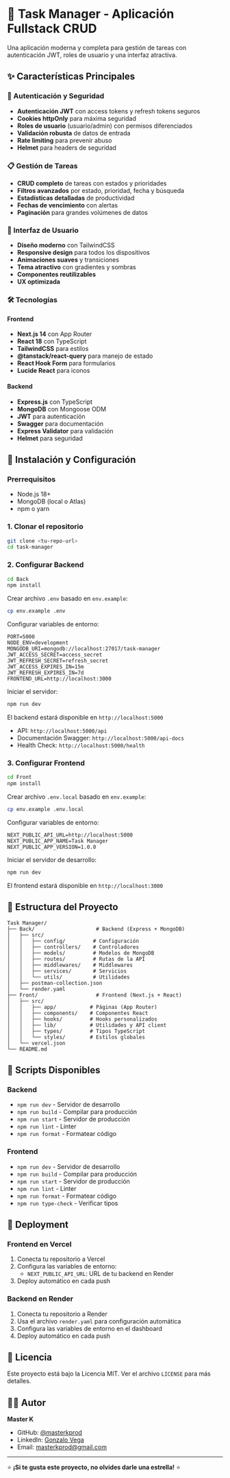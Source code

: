 # 🎯 Task Manager - Aplicación Fullstack CRUD

Una aplicación moderna y completa para gestión de tareas con autenticación JWT, roles de usuario y una interfaz atractiva.

## ✨ Características Principales

### 🔐 Autenticación y Seguridad
- **Autenticación JWT** con access tokens y refresh tokens seguros
- **Cookies httpOnly** para máxima seguridad
- **Roles de usuario** (usuario/admin) con permisos diferenciados
- **Validación robusta** de datos de entrada
- **Rate limiting** para prevenir abuso
- **Helmet** para headers de seguridad

### 📋 Gestión de Tareas
- **CRUD completo** de tareas con estados y prioridades
- **Filtros avanzados** por estado, prioridad, fecha y búsqueda
- **Estadísticas detalladas** de productividad
- **Fechas de vencimiento** con alertas
- **Paginación** para grandes volúmenes de datos

### 🎨 Interfaz de Usuario
- **Diseño moderno** con TailwindCSS
- **Responsive design** para todos los dispositivos
- **Animaciones suaves** y transiciones
- **Tema atractivo** con gradientes y sombras
- **Componentes reutilizables**
- **UX optimizada**

### 🛠️ Tecnologías

#### Frontend
- **Next.js 14** con App Router
- **React 18** con TypeScript
- **TailwindCSS** para estilos
- **@tanstack/react-query** para manejo de estado
- **React Hook Form** para formularios
- **Lucide React** para iconos

#### Backend
- **Express.js** con TypeScript
- **MongoDB** con Mongoose ODM
- **JWT** para autenticación
- **Swagger** para documentación
- **Express Validator** para validación
- **Helmet** para seguridad

## 🚀 Instalación y Configuración

### Prerrequisitos
- Node.js 18+ 
- MongoDB (local o Atlas)
- npm o yarn

### 1. Clonar el repositorio
```bash
git clone <tu-repo-url>
cd task-manager
```

### 2. Configurar Backend

```bash
cd Back
npm install
```

Crear archivo `.env` basado en `env.example`:
```bash
cp env.example .env
```

Configurar variables de entorno:
```env
PORT=5000
NODE_ENV=development
MONGODB_URI=mongodb://localhost:27017/task-manager
JWT_ACCESS_SECRET=access_secret
JWT_REFRESH_SECRET=refresh_secret
JWT_ACCESS_EXPIRES_IN=15m
JWT_REFRESH_EXPIRES_IN=7d
FRONTEND_URL=http://localhost:3000
```

Iniciar el servidor:
```bash
npm run dev
```

El backend estará disponible en `http://localhost:5000`
- API: `http://localhost:5000/api`
- Documentación Swagger: `http://localhost:5000/api-docs`
- Health Check: `http://localhost:5000/health`

### 3. Configurar Frontend

```bash
cd Front
npm install
```

Crear archivo `.env.local` basado en `env.example`:
```bash
cp env.example .env.local
```

Configurar variables de entorno:
```env
NEXT_PUBLIC_API_URL=http://localhost:5000
NEXT_PUBLIC_APP_NAME=Task Manager
NEXT_PUBLIC_APP_VERSION=1.0.0
```

Iniciar el servidor de desarrollo:
```bash
npm run dev
```

El frontend estará disponible en `http://localhost:3000`

## 📁 Estructura del Proyecto

```
Task Manager/
├── Back/                    # Backend (Express + MongoDB)
│   ├── src/
│   │   ├── config/         # Configuración
│   │   ├── controllers/    # Controladores
│   │   ├── models/         # Modelos de MongoDB
│   │   ├── routes/         # Rutas de la API
│   │   ├── middlewares/    # Middlewares
│   │   ├── services/       # Servicios
│   │   └── utils/          # Utilidades
│   ├── postman-collection.json
│   └── render.yaml
├── Front/                   # Frontend (Next.js + React)
│   ├── src/
│   │   ├── app/           # Páginas (App Router)
│   │   ├── components/    # Componentes React
│   │   ├── hooks/         # Hooks personalizados
│   │   ├── lib/           # Utilidades y API client
│   │   ├── types/         # Tipos TypeScript
│   │   └── styles/        # Estilos globales
│   └── vercel.json
└── README.md
```

## 🔧 Scripts Disponibles

### Backend
- `npm run dev` - Servidor de desarrollo
- `npm run build` - Compilar para producción
- `npm run start` - Servidor de producción
- `npm run lint` - Linter
- `npm run format` - Formatear código

### Frontend
- `npm run dev` - Servidor de desarrollo
- `npm run build` - Compilar para producción
- `npm run start` - Servidor de producción
- `npm run lint` - Linter
- `npm run format` - Formatear código
- `npm run type-check` - Verificar tipos

## 🚀 Deployment

### Frontend en Vercel
1. Conecta tu repositorio a Vercel
2. Configura las variables de entorno:
   - `NEXT_PUBLIC_API_URL`: URL de tu backend en Render
3. Deploy automático en cada push

### Backend en Render
1. Conecta tu repositorio a Render
2. Usa el archivo `render.yaml` para configuración automática
3. Configura las variables de entorno en el dashboard
4. Deploy automático en cada push

## 📄 Licencia

Este proyecto está bajo la Licencia MIT. Ver el archivo `LICENSE` para más detalles.

## 👨‍💻 Autor

**Master K**
- GitHub: [@masterkprod](https://github.com/masterkprod)
- LinkedIn: [Gonzalo Vega](https://www.linkedin.com/in/gonzalo-jesus-vega/)
- Email: masterkprod@gmail.com

---

⭐ **¡Si te gusta este proyecto, no olvides darle una estrella!** ⭐